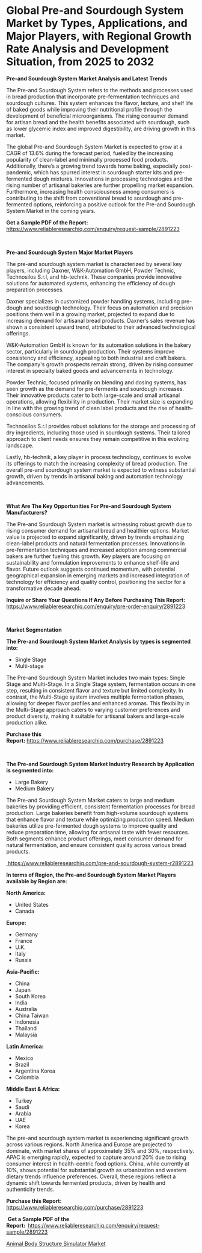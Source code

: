 <p><h1>Global Pre-and Sourdough System Market by Types, Applications, and Major Players, with Regional Growth Rate Analysis and Development Situation, from 2025 to 2032</h1></p><p><strong>Pre-and Sourdough System Market Analysis and Latest Trends</strong></p>
<p><p>The Pre-and Sourdough System refers to the methods and processes used in bread production that incorporate pre-fermentation techniques and sourdough cultures. This system enhances the flavor, texture, and shelf life of baked goods while improving their nutritional profile through the development of beneficial microorganisms. The rising consumer demand for artisan bread and the health benefits associated with sourdough, such as lower glycemic index and improved digestibility, are driving growth in this market.</p><p>The global Pre-and Sourdough System Market is expected to grow at a CAGR of 13.6% during the forecast period, fueled by the increasing popularity of clean-label and minimally processed food products. Additionally, there’s a growing trend towards home baking, especially post-pandemic, which has spurred interest in sourdough starter kits and pre-fermented dough mixtures. Innovations in processing technologies and the rising number of artisanal bakeries are further propelling market expansion. Furthermore, increasing health consciousness among consumers is contributing to the shift from conventional bread to sourdough and pre-fermented options, reinforcing a positive outlook for the Pre-and Sourdough System Market in the coming years.</p></p>
<p><strong>Get a Sample PDF of the Report:&nbsp;</strong> <a href="https://www.reliableresearchiq.com/enquiry/request-sample/2891223?utm_campaign=2780&utm_medium=2&utm_source=Github&utm_content=ia&utm_term=14032025&utm_id=pre-and-sourdough-system">https://www.reliableresearchiq.com/enquiry/request-sample/2891223</a></p>
<p>&nbsp;</p>
<p><strong>Pre-and Sourdough System Major Market Players</strong></p>
<p><p>The pre-and sourdough system market is characterized by several key players, including Daxner, W&K-Automation GmbH, Powder Technic, Technosilos S.r.l, and hb-technik. These companies provide innovative solutions for automated systems, enhancing the efficiency of dough preparation processes.</p><p>Daxner specializes in customized powder handling systems, including pre-dough and sourdough technology. Their focus on automation and precision positions them well in a growing market, projected to expand due to increasing demand for artisanal bread products. Daxner’s sales revenue has shown a consistent upward trend, attributed to their advanced technological offerings.</p><p>W&K-Automation GmbH is known for its automation solutions in the bakery sector, particularly in sourdough production. Their systems improve consistency and efficiency, appealing to both industrial and craft bakers. The company's growth prospects remain strong, driven by rising consumer interest in specialty baked goods and advancements in technology.</p><p>Powder Technic, focused primarily on blending and dosing systems, has seen growth as the demand for pre-ferments and sourdough increases. Their innovative products cater to both large-scale and small artisanal operations, allowing flexibility in production. Their market size is expanding in line with the growing trend of clean label products and the rise of health-conscious consumers.</p><p>Technosilos S.r.l provides robust solutions for the storage and processing of dry ingredients, including those used in sourdough systems. Their tailored approach to client needs ensures they remain competitive in this evolving landscape.</p><p>Lastly, hb-technik, a key player in process technology, continues to evolve its offerings to match the increasing complexity of bread production. The overall pre-and sourdough system market is expected to witness substantial growth, driven by trends in artisanal baking and automation technology advancements.</p></p>
<p>&nbsp;</p>
<p><strong>What Are The Key Opportunities For Pre-and Sourdough System Manufacturers?</strong></p>
<p><p>The Pre-and Sourdough System market is witnessing robust growth due to rising consumer demand for artisanal bread and healthier options. Market value is projected to expand significantly, driven by trends emphasizing clean-label products and natural fermentation processes. Innovations in pre-fermentation techniques and increased adoption among commercial bakers are further fueling this growth. Key players are focusing on sustainability and formulation improvements to enhance shelf-life and flavor. Future outlook suggests continued momentum, with potential geographical expansion in emerging markets and increased integration of technology for efficiency and quality control, positioning the sector for a transformative decade ahead.</p></p>
<p><strong>Inquire or Share Your Questions If Any Before Purchasing This Report:</strong> <a href="https://www.reliableresearchiq.com/enquiry/pre-order-enquiry/2891223?utm_campaign=2780&utm_medium=2&utm_source=Github&utm_content=ia&utm_term=14032025&utm_id=pre-and-sourdough-system">https://www.reliableresearchiq.com/enquiry/pre-order-enquiry/2891223</a></p>
<p>&nbsp;</p>
<p><strong>Market Segmentation</strong></p>
<p><strong>The Pre-and Sourdough System Market Analysis by types is segmented into:</strong></p>
<p><ul><li>Single Stage</li><li>Multi-stage</li></ul></p>
<p><p>The Pre-and Sourdough System Market includes two main types: Single Stage and Multi-Stage. In a Single Stage system, fermentation occurs in one step, resulting in consistent flavor and texture but limited complexity. In contrast, the Multi-Stage system involves multiple fermentation phases, allowing for deeper flavor profiles and enhanced aromas. This flexibility in the Multi-Stage approach caters to varying customer preferences and product diversity, making it suitable for artisanal bakers and large-scale production alike.</p></p>
<p><strong>Purchase this Report:&nbsp;</strong><a href="https://www.reliableresearchiq.com/purchase/2891223?utm_campaign=2780&utm_medium=2&utm_source=Github&utm_content=ia&utm_term=14032025&utm_id=pre-and-sourdough-system">https://www.reliableresearchiq.com/purchase/2891223</a></p>
<p>&nbsp;</p>
<p><strong>The Pre-and Sourdough System Market Industry Research by Application is segmented into:</strong></p>
<p><ul><li>Large Bakery</li><li>Medium Bakery</li></ul></p>
<p><p>The Pre-and Sourdough System Market caters to large and medium bakeries by providing efficient, consistent fermentation processes for bread production. Large bakeries benefit from high-volume sourdough systems that enhance flavor and texture while optimizing production speed. Medium bakeries utilize pre-fermented dough systems to improve quality and reduce preparation time, allowing for artisanal taste with fewer resources. Both segments enhance product offerings, meet consumer demand for natural fermentation, and ensure consistent quality across various bread products.</p></p>
<p><a href="https://www.reliableresearchiq.com/pre-and-sourdough-system-r2891223?utm_campaign=2780&utm_medium=2&utm_source=Github&utm_content=ia&utm_term=14032025&utm_id=pre-and-sourdough-system">&nbsp;https://www.reliableresearchiq.com/pre-and-sourdough-system-r2891223</a></p>
<p><strong>In terms of Region, the Pre-and Sourdough System Market Players available by Region are:</strong></p>
<p>
    <p> <strong> North America: </strong>
        <ul>
            <li>United States</li>
            <li>Canada</li>
        </ul>
        </p> 
    <p> <strong> Europe: </strong>
        <ul>
            <li>Germany</li>
            <li>France</li>
            <li>U.K.</li>
            <li>Italy</li>
            <li>Russia</li>
        </ul>
        </p> 
    <p> <strong> Asia-Pacific: </strong>
        <ul>
            <li>China</li>
            <li>Japan</li>
            <li>South Korea</li>
            <li>India</li>
            <li>Australia</li>
            <li>China Taiwan</li>
            <li>Indonesia</li>
            <li>Thailand</li>
            <li>Malaysia</li>
        </ul>
        </p> 
    <p> <strong> Latin America: </strong>
        <ul>
            <li>Mexico</li>
            <li>Brazil</li>
            <li>Argentina Korea</li>
            <li>Colombia</li>
        </ul>
        </p> 
    <p> <strong> Middle East & Africa: </strong>
        <ul>
            <li>Turkey</li>
            <li>Saudi</li>
            <li>Arabia</li>
            <li>UAE</li>
            <li>Korea</li>
        </ul>
    </p>
    </p>
<p><p>The pre-and sourdough system market is experiencing significant growth across various regions. North America and Europe are projected to dominate, with market shares of approximately 35% and 30%, respectively. APAC is emerging rapidly, expected to capture around 20% due to rising consumer interest in health-centric food options. China, while currently at 10%, shows potential for substantial growth as urbanization and western dietary trends influence preferences. Overall, these regions reflect a dynamic shift towards fermented products, driven by health and authenticity trends.</p></p>
<p><strong>Purchase this Report: </strong><a href="https://www.reliableresearchiq.com/purchase/2891223?utm_campaign=2780&utm_medium=2&utm_source=Github&utm_content=ia&utm_term=14032025&utm_id=pre-and-sourdough-system">https://www.reliableresearchiq.com/purchase/2891223</a></p>
<p>&nbsp;<strong>Get a Sample PDF of the Report:&nbsp;&nbsp;</strong><a href="https://www.reliableresearchiq.com/enquiry/request-sample/2891223?utm_campaign=2780&utm_medium=2&utm_source=Github&utm_content=ia&utm_term=14032025&utm_id=pre-and-sourdough-system">https://www.reliableresearchiq.com/enquiry/request-sample/2891223</a></p>
<p><strong></strong></p>
<p><p><a href="https://github.com/xanaanenkaly/Market-Research-Report-List-1/blob/main/animal-body-structure-simulator-market.md?utm_campaign=2780&utm_medium=2&utm_source=Github&utm_content=ia&utm_term=14032025&utm_id=pre-and-sourdough-system">Animal Body Structure Simulator Market</a></p></p>